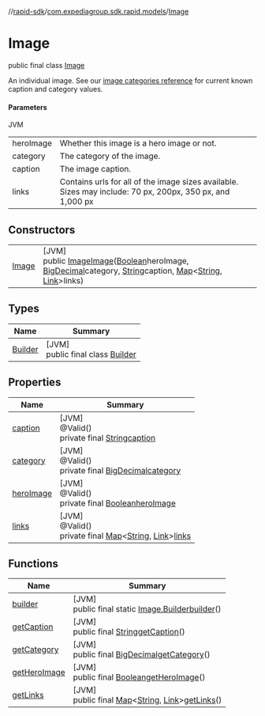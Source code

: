 //[rapid-sdk](../../../index.md)/[com.expediagroup.sdk.rapid.models](../index.md)/[Image](index.md)

# Image

public final class [Image](index.md)

An individual image. See our [image categories reference](https://developers.expediagroup.com/docs/rapid/lodging/content/content-reference-lists) for current known caption and category values.

#### Parameters

JVM

| | |
|---|---|
| heroImage | Whether this image is a hero image or not. |
| category | The category of the image. |
| caption | The image caption. |
| links | Contains urls for all of the image sizes available. Sizes may include: 70 px, 200px, 350 px, and 1,000 px |

## Constructors

| | |
|---|---|
| [Image](-image.md) | [JVM]<br>public [Image](index.md)[Image](-image.md)([Boolean](https://docs.oracle.com/javase/8/docs/api/java/lang/Boolean.html)heroImage, [BigDecimal](https://docs.oracle.com/javase/8/docs/api/java/math/BigDecimal.html)category, [String](https://docs.oracle.com/javase/8/docs/api/java/lang/String.html)caption, [Map](https://docs.oracle.com/javase/8/docs/api/java/util/Map.html)&lt;[String](https://docs.oracle.com/javase/8/docs/api/java/lang/String.html), [Link](../-link/index.md)&gt;links) |

## Types

| Name | Summary |
|---|---|
| [Builder](-builder/index.md) | [JVM]<br>public final class [Builder](-builder/index.md) |

## Properties

| Name | Summary |
|---|---|
| [caption](index.md#-2045318700%2FProperties%2F700308213) | [JVM]<br>@Valid()<br>private final [String](https://docs.oracle.com/javase/8/docs/api/java/lang/String.html)[caption](index.md#-2045318700%2FProperties%2F700308213) |
| [category](index.md#-2124220702%2FProperties%2F700308213) | [JVM]<br>@Valid()<br>private final [BigDecimal](https://docs.oracle.com/javase/8/docs/api/java/math/BigDecimal.html)[category](index.md#-2124220702%2FProperties%2F700308213) |
| [heroImage](index.md#1807288153%2FProperties%2F700308213) | [JVM]<br>@Valid()<br>private final [Boolean](https://docs.oracle.com/javase/8/docs/api/java/lang/Boolean.html)[heroImage](index.md#1807288153%2FProperties%2F700308213) |
| [links](index.md#948273825%2FProperties%2F700308213) | [JVM]<br>@Valid()<br>private final [Map](https://docs.oracle.com/javase/8/docs/api/java/util/Map.html)&lt;[String](https://docs.oracle.com/javase/8/docs/api/java/lang/String.html), [Link](../-link/index.md)&gt;[links](index.md#948273825%2FProperties%2F700308213) |

## Functions

| Name | Summary |
|---|---|
| [builder](builder.md) | [JVM]<br>public final static [Image.Builder](-builder/index.md)[builder](builder.md)() |
| [getCaption](get-caption.md) | [JVM]<br>public final [String](https://docs.oracle.com/javase/8/docs/api/java/lang/String.html)[getCaption](get-caption.md)() |
| [getCategory](get-category.md) | [JVM]<br>public final [BigDecimal](https://docs.oracle.com/javase/8/docs/api/java/math/BigDecimal.html)[getCategory](get-category.md)() |
| [getHeroImage](get-hero-image.md) | [JVM]<br>public final [Boolean](https://docs.oracle.com/javase/8/docs/api/java/lang/Boolean.html)[getHeroImage](get-hero-image.md)() |
| [getLinks](get-links.md) | [JVM]<br>public final [Map](https://docs.oracle.com/javase/8/docs/api/java/util/Map.html)&lt;[String](https://docs.oracle.com/javase/8/docs/api/java/lang/String.html), [Link](../-link/index.md)&gt;[getLinks](get-links.md)() |
